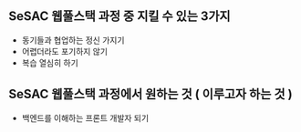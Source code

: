 ## SeSAC 웹풀스택 과정 중 지킬 수 있는 3가지

- 동기들과 협업하는 정신 가지기
- 어렵더라도 포기하지 않기
- 복습 열심히 하기

## SeSAC 웹풀스택 과정에서 원하는 것 ( 이루고자 하는 것 )

- 백엔드를 이해하는 프론트 개발자 되기

